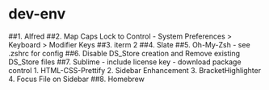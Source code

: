 # dev-env

##1. Alfred
##2. Map Caps Lock to Control
    - System Preferences > Keyboard > Modifier Keys
##3. iterm 2
##4. Slate
##5. Oh-My-Zsh
    - see .zshrc for config
##6. Disable DS_Store creation and Remove existing DS_Store files
##7. Sublime
    - include license key
    - download package control
        1. HTML-CSS-Prettify
        2. Sidebar Enhancement
        3. BracketHighlighter
        4. Focus File on Sidebar
##8. Homebrew
